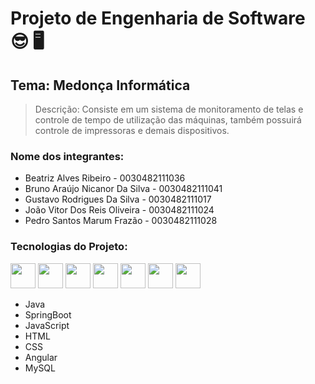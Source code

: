 # Projeto de Engenharia de Software 😎 🖥️
## Tema: Medonça Informática
> Descrição:
Consiste em um sistema de monitoramento de telas e controle de tempo de utilização das máquinas, também possuirá controle de impressoras e demais dispositivos.

### Nome dos integrantes:
+ Beatriz Alves Ribeiro - 0030482111036
+ Bruno Araújo Nicanor Da Silva - 0030482111041
+ Gustavo Rodrigues Da Silva - 0030482111017
+ João Vitor Dos Reis Oliveira - 0030482111024
+ Pedro Santos Marum Frazão - 0030482111028

### Tecnologias do Projeto: 
<div style="display: inline_block">
  <img  aling="center" heigth="30" width="40" src="https://cdn.jsdelivr.net/gh/devicons/devicon/icons/java/java-original-wordmark.svg" />
  <img  aling="cebter" heigth="30" width="40" src="https://cdn.jsdelivr.net/gh/devicons/devicon/icons/spring/spring-original.svg" />
  <img  aling="center" heigth="30" width="40" src="https://cdn.jsdelivr.net/gh/devicons/devicon/icons/javascript/javascript-original.svg" />
  <img  aling="center" heigth="30" width="40" src="https://cdn.jsdelivr.net/gh/devicons/devicon/icons/html5/html5-original-wordmark.svg" />
  <img  aling="center" heigth="30" width="40" src="https://cdn.jsdelivr.net/gh/devicons/devicon/icons/css3/css3-original-wordmark.svg" />
  <img  aling="center" heigth="30" width="40" src="https://cdn.jsdelivr.net/gh/devicons/devicon/icons/angularjs/angularjs-original.svg" />
  <img  aling="center" heigth="30" width="40" src="https://cdn.jsdelivr.net/gh/devicons/devicon/icons/mysql/mysql-plain-wordmark.svg" />
   
</div>

+ Java
+ SpringBoot
+ JavaScript
+ HTML
+ CSS
+ Angular
+ MySQL


